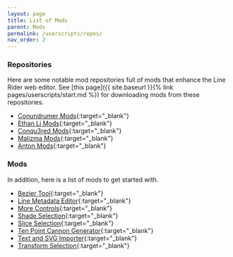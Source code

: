 ```yaml
---
layout: page
title: List of Mods
parent: Mods
permalink: /userscripts/repos/
nav_order: 2
---
```


### Repositories
Here are some notable mod repositories full of mods that enhance the Line Rider web editor. See [this page]({{ site.baseurl }}{% link pages/userscripts/start.md %}) for downloading mods from these repositories.

- [Conundrumer Mods](https://github.com/EmergentStudios/linerider-userscript-mods){:target="_blank"}
- [Ethan Li Mods](https://github.com/ethanjli/linerider-userscript-mods){:target="_blank"}
- [Conqu3red Mods](https://github.com/Conqu3red/linerider-userscript-mods){:target="_blank"}
- [Malizma Mods](https://github.com/Malizma333/linerider-userscript-mods){:target="_blank"}
- [Anton Mods](https://github.com/ntnon/linerider-userscript-mods){:target="_blank"}

### Mods

In addition, here is a list of mods to get started with.

- [Bezier Tool](https://github.com/Malizma333/linerider-userscript-mods/raw/refs/heads/master/mods/line-rider-bezier-tool.user.js){:target="_blank"}
- [Line Metadata Editor](https://github.com/ethanjli/linerider-userscript-mods/raw/refs/heads/master/selection-metadata.user.js){:target="_blank"}
- [More Controls](https://github.com/Malizma333/linerider-userscript-mods/raw/refs/heads/master/mods/line-rider-more-controls-mod.user.js){:target="_blank"}
- [Shade Selection](https://github.com/Malizma333/linerider-userscript-mods/raw/refs/heads/master/mods/line-rider-selection-shader-mod.user.js){:target="_blank"}
- [Slice Selection](https://github.com/Malizma333/linerider-userscript-mods/raw/refs/heads/master/mods/line-rider-selection-slice-mod.user.js){:target="_blank"}
- [Ten Point Cannon Generator](https://github.com/Malizma333/linerider-userscript-mods/raw/refs/heads/master/mods/line-rider-tenpc-generator-mod.user.js){:target="_blank"}
- [Text and SVG Importer](https://github.com/Conqu3red/linerider-userscript-mods/raw/refs/heads/master/mods/svg-mod.user.js){:target="_blank"}
- [Transform Selection](https://github.com/Malizma333/linerider-userscript-mods/raw/refs/heads/master/mods/line-rider-selection-transform.user.js){:target="_blank"}
